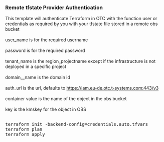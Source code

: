 ###  Remote tfstate Provider Authentication <br/>
This template will authenticate Terraform in OTC with the function user or credentials as required by you with your tfstate file stored in a remote obs bucket
<br/><br/>
user_name is for the required username
<br/><br/>
password is for the required password
<br/><br/>
tenant_name is the region_projectname except if the infrastructure is not deployed in a specific project
<br/><br/>
domain__name is the domain id
<br/><br/>
auth_url is the url, defaults to https://iam.eu-de.otc.t-systems.com:443/v3
<br/><br/>
container value is the name of the object in the obs bucket
<br/><br/>
key is the kmskey for the object in OBS
<br/><br/>
<pre>
terraform init -backend-config=credentials.auto.tfvars
terraform plan
terraform apply
</pre>
